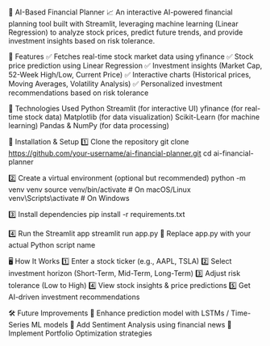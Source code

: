 🚀 AI-Based Financial Planner 📈
An interactive AI-powered financial planning tool built with Streamlit, leveraging machine learning (Linear Regression) to analyze stock prices, predict future trends, and provide investment insights based on risk tolerance.

🌟 Features
✅ Fetches real-time stock market data using yfinance
✅ Stock price prediction using Linear Regression
✅ Investment insights (Market Cap, 52-Week High/Low, Current Price)
✅ Interactive charts (Historical prices, Moving Averages, Volatility Analysis)
✅ Personalized investment recommendations based on risk tolerance

📌 Technologies Used
Python
Streamlit (for interactive UI)
yfinance (for real-time stock data)
Matplotlib (for data visualization)
Scikit-Learn (for machine learning)
Pandas & NumPy (for data processing)

🚀 Installation & Setup
1️⃣ Clone the repository
git clone https://github.com/your-username/ai-financial-planner.git
cd ai-financial-planner

2️⃣ Create a virtual environment (optional but recommended)
python -m venv venv
source venv/bin/activate  # On macOS/Linux
venv\Scripts\activate  # On Windows

3️⃣ Install dependencies
pip install -r requirements.txt

4️⃣ Run the Streamlit app
streamlit run app.py
📌 Replace app.py with your actual Python script name

🖥️ How It Works
1️⃣ Enter a stock ticker (e.g., AAPL, TSLA)
2️⃣ Select investment horizon (Short-Term, Mid-Term, Long-Term)
3️⃣ Adjust risk tolerance (Low to High)
4️⃣ View stock insights & price predictions
5️⃣ Get AI-driven investment recommendations

🛠️ Future Improvements
🔹 Enhance prediction model with LSTMs / Time-Series ML models
🔹 Add Sentiment Analysis using financial news
🔹 Implement Portfolio Optimization strategies
